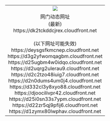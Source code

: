 ﻿<table>
  <tr></tr>
  <tr><td colspan=2 align=center><img src="https://dk2tckddcjrex.cloudfront.net/Up/oGate.jpg" /></td></tr>
  <tr><td colspan=2 align=center>网门动态网址<br/>(最新)
<br>https://dk2tckddcjrex.cloudfront.net
<br/><br/>(以下网址可能失效)
<br>https://deysgsfkmcnep.cloudfront.net
<br>https://d3g2yfwomqagbm.cloudfront.net
<br>https://d25ugbm4w0idqo.cloudfront.net
<br>https://d2uqrg2ulerau9.cloudfront.net
<br>https://d2c2tzo48iuig7.cloudfront.net
<br>https://d2n0dums4um0j4.cloudfront.net
<br>https://d332cl3y8xyo88.cloudfront.net
<br>https://djoocilivpr42.cloudfront.net
<br>https://d25i0sn33s7ypm.cloudfront.net
<br>https://d22zr5qj9pfij6.cloudfront.net
<br>https://d1zymx80lwphav.cloudfront.net
    </td>
  </tr>
</table>
